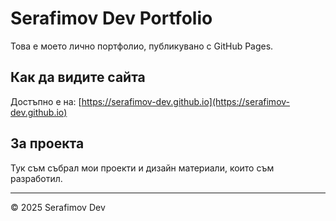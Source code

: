 # Serafimov Dev Portfolio

Това е моето лично портфолио, публикувано с GitHub Pages.

## Как да видите сайта

Достъпно е на: [https://serafimov-dev.github.io](https://serafimov-dev.github.io)

## За проекта

Тук съм събрал мои проекти и дизайн материали, които съм разработил.

---

© 2025 Serafimov Dev

